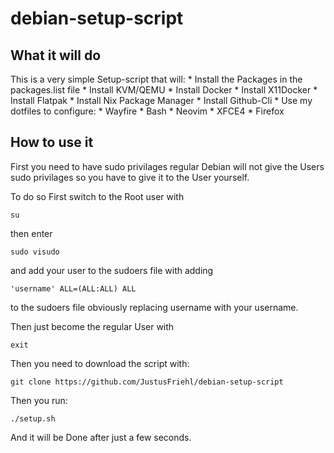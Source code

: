 # debian-setup-script
## What it will do
This is a very simple Setup-script that will:
    * Install the Packages in the packages.list file
    * Install KVM/QEMU
    * Install Docker
    * Install X11Docker
    * Install Flatpak
    * Install Nix Package Manager
    * Install Github-Cli
    * Use my dotfiles to configure:
        * Wayfire
        * Bash
        * Neovim
        * XFCE4
        * Firefox
## How to use it
First you need to have sudo privilages regular Debian will not give the Users sudo privilages so you have to give it to the User yourself.  

To do so First switch to the Root user with   

```
su
```

then enter  

```
sudo visudo
``` 

and add your user to the sudoers file with adding  

```
'username' ALL=(ALL:ALL) ALL
``` 

to the sudoers file obviously replacing username with your username.  

Then just become the regular User with  

```
exit
```  

Then you need to download the script with:  

```
git clone https://github.com/JustusFriehl/debian-setup-script
```

Then you run:  

```
./setup.sh
```  

And it will be Done after just a few seconds.  
